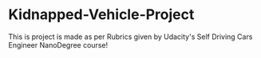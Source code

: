 # Kidnapped-Vehicle-Project

This is project is made as per Rubrics given by Udacity's Self Driving Cars Engineer NanoDegree course!

